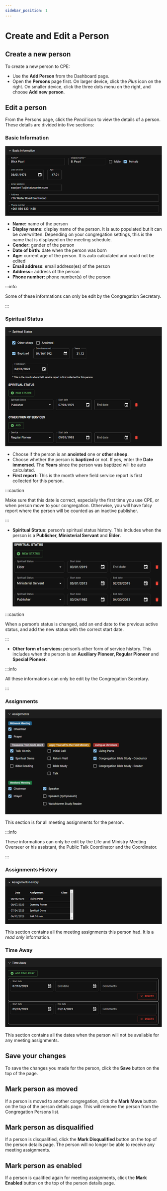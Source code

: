 ```yaml
---
sidebar_position: 1
---
```


# Create and Edit a Person

## Create a new person

To create a new person to CPE:

- Use the **Add Person** from the Dashboard page.
- Open the **Persons** page first. On larger device, click the _Plus_ icon on the right. On smaller device, click the three dots menu on the right, and choose **Add new person**.

## Edit a person

From the Persons page, click the _Pencil_ icon to view the details of a person. These details are divided into five sections:

### Basic Information

![Person Basic](./person_basic.png)

- **Name:** name of the person
- **Display name:** display name of the person. It is auto populated but it can be overwritten. Depending on your congregation settings, this is the name that is displayed on the meeting schedule.
- **Gender:** gender of the person
- **Date of birth:** date when the person was born
- **Age:** current age of the person. It is auto calculated and could not be edited
- **Email address**: email address(es) of the person
- **Address:**: address of the person
- **Phone number:** phone number(s) of the person

:::info

Some of these informations can only be edit by the Congregation Secretary.

:::

### Spiritual Status

![Person Spiritual Status Main](./person_spiritual_status_main.png)

- Choose if the person is an **anointed** one or **other sheep**.
- Choose whether the person is **baptized** or not. If yes, enter the **Date immersed**. The **Years** since the person was baptized will be auto calculated.
- **First report:** This is the month where field service report is first collected for this person.

:::caution

Make sure that this date is correct, especially the first time you use CPE, or when person move to your congregation. Otherwise, you will have falsy report where the person will be counted as an inactive publisher.

:::

- **Spiritual Status:** person’s spiritual status history. This includes when the person is a **Publisher, Ministerial Servant** and **Elder**.

  ![Person Spiritual Status](./person_spiritual_status.png)

:::caution

When a person’s status is changed, add an end date to the previous active status, and add the new status with the correct start date.

:::

- **Other form of services:** person’s other form of service history. This includes when the person is an **Auxiliary Pioneer, Regular Pioneer** and **Special Pioneer**.

:::info

All these informations can only be edit by the Congregation Secretary.

:::

### Assignments

![Person Assignments](./person_assignments.png)

This section is for all meeting assignments for the person.

:::info

These informations can only be edit by the Life and Ministry Meeting Overseer or his assistant, the Public Talk Coordinator and the Coordinator.

:::

### Assignments History

![Person Assignments History](./person_assignments_history.png)

This section contains all the meeting assignments this person had. It is a _read only_ information.

### Time Away

![Person Time Away](./person_time_away.png)

This section contains all the dates when the person will not be available for any meeting assignments.

## Save your changes

To save the changes you made for the person, click the **Save** button on the top of the page.

## Mark person as moved

If a person is moved to another congregation, click the **Mark Move** button on the top of the person details page. This will remove the person from the Congregation Persons list.

## Mark person as disqualified

If a person is disqualified, click the **Mark Disqualified** button on the top of the person details page. The person will no longer be able to receive any meeting assignments.

## Mark person as enabled

If a person is qualified again for meeting assignments, click the **Mark Enabled** button on the top of the person details page.
